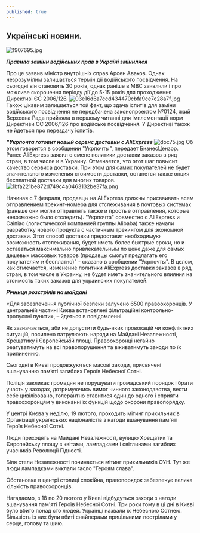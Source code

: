 ```yaml
---
published: true
---
```

## Украïнськi новини. 
![1907695.jpg]({{site.baseurl}}images/1907695.jpg)

**_Правила заміни водійських прав в Україні змінилися_** 

 
 Про  це заявив міністр внутрішніх справ Арсен Аваков. Однак незрозумілим залишається термін дії водійського посвідчення. На сьогодні він становить 30 років, однак раніше в МВС заявляли і про можливе скорочення періоду дії до 5-15 років для проходження Директиві ЄС 2006/126.
 ![03e16d6a7ccd434470cbfa9ce7c28a7f.jpg]({{site.baseurl}}images/03e16d6a7ccd434470cbfa9ce7c28a7f.jpg)
Також цікавим залишається той факт, що здача іспитів для заміни водійського посвідчення не передбачена законопроектом №0124, який Верховна Рада прийняла в першому читанні для імплементації норм Директиви ЄС 2006/126 про водійське посвідчення. У Директиві також не йдеться про перездачу іспитів.  

 **_"Укрпочта готовит новый сервис доставки с AliExpress_**
 ![doc75.jpg]({{site.baseurl}}images/doc75.jpg)
 Об этом говорится в сообщении "Укрпочты", передает БизнесЦензор.
 Ранее AliExpress заявил о смене политики доставки заказов в ряд стран, в том числе и в Украину. Отмечается, что этот шаг повысит качество сервиса доставки. При этом для самих покупателей не будет значительного изменения стоимости доставки, останется также опция бесплатной доставки для многих товаров.
 ![1bfa221be872d749c4a0463132be37fa.png]({{site.baseurl}}images/1bfa221be872d749c4a0463132be37fa.png)

Начиная с 7 февраля, продавцы на AliExpress должны присваивать всем отправлением трекинг-номера для отслеживания в почтовых системах (раньше они могли отправлять также и простые отправления, которые невозможно было отследить).
"Укрпочта" совместно с AliExpress и Саіпіао (логистической компанией группы Alibaba) также начали разработку нового продукта с частичным трекингом для экономной доставки. Этот способ доставки предоставит необходимую возможность отслеживания, будет иметь более быстрые сроки, но и оставаться максимально привлекательным по цене даже для самых дешевых массовых товаров (продавцы смогут предлагать его покупателям и бесплатно)" - сказано в сообщении "Укрпочты".
В целом, как отмечается, изменение политики AliExpress доставки заказов в ряд стран, в том числе в Украину, не будет иметь значительного влияния на стоимость таких заказов для украинских покупателей. 
 
 _**Рiчниця розстрiлiв на майданi**_
 
«Для забезпечення публічної безпеки залучено 6500 правоохоронців. У центральній частині Києва встановлені фільтраційні контрольно-пропускні пункти», – йдеться в повідомленні.

Як зазначається, аби не допустити будь-яких провокацій чи конфліктних ситуацій, посилено патрулюють наряди на Майдані Незалежності, Хрещатику і Європейській площі. Правоохоронці негайно реагуватимуть на всі правопорушення та вживатимуть заходи по їх припиненню.

Сьогодні в Києві продовжуються масові заходи, присвячені вшануванню пам’яті загиблих Героїв Небесної Сотні.

Поліція закликає громадян не порушувати громадський порядок і брати участь у заходах, дотримуючись вимог чинного законодавства, вести себе цивілізовано, толерантно ставитися один до одного і сприяти правоохоронцям у виконанні їх функцій щодо охорони правопорядку.

У центрі Києва у неділю, 19 лютого, проходить мітинг прихильників Організації українських націоналістів з нагоди вшанування пам'яті Героїв Небесної Сотні.

Люди приходять на Майдані Незалежності, вулицю Хрещатик та Європейську площу з квітами, лампадками і світлинами загиблих учасників Революції Гідності.

Біля стели Незалежності починається мітинг прихильників ОУН. Тут же люди лампадками виклали гасло "Героям слава".

Обстановка в центрі столиці спокійна, правопорядок забезпечує велика кількість правоохоронців.

Нагадаємо, з 18 по 20 лютого у Києві відбудуться заходи з нагоди вшанування пам'яті Героїв Небесної Сотні. Три роки тому в ці дні в Києві було вбито понад сто людей. Українці назвали їх Небесною Сотнею. Більшість із них були вбиті снайперами прицільними пострілами у серце, голову та шию. 